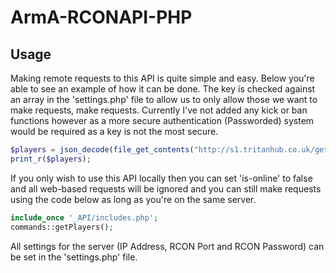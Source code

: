 # ArmA-RCONAPI-PHP

## Usage
Making remote requests to this API is quite simple and easy. Below you're able to see an example of how it can be done. The key is checked against an array in the 'settings.php' file to allow us to only allow those we want to make requests, make requests. Currently I've not added any kick or ban functions however as a more secure authentication (Passworded) system would be required as a key is not the most secure.

```php
$players = json_decode(file_get_contents("http://s1.tritanhub.co.uk/getPlayers/?key=5FD924625F6AB16A19CC9807C7C506AE1813490E4BA675F843D5A10E0BAACDB8"));
print_r($players);
```

If you only wish to use this API locally then you can set 'is-online' to false and all web-based requests will be ignored and you can still make requests using the code below as long as you're on the same server.

```php
include_once '_API/includes.php';
commands::getPlayers();
```

All settings for the server (IP Address, RCON Port and RCON Password) can be set in the 'settings.php' file.